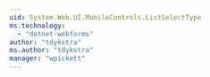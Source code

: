 ```yaml
---
uid: System.Web.UI.MobileControls.ListSelectType
ms.technology: 
  - "dotnet-webforms"
author: "tdykstra"
ms.author: "tdykstra"
manager: "wpickett"
---
```

